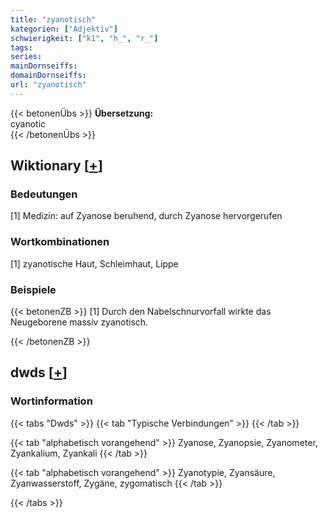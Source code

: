 ```yaml
---
title: "zyanotisch"
kategorien: ["Adjektiv"]
schwierigkeit: ["k1", "h_", "r_"]
tags:
series:
mainDornseiffs:
domainDornseiffs:
url: "zyanotisch"
---
```


{{< betonenÜbs >}}
**Übersetzung:**  
cyanotic  
{{< /betonenÜbs >}}

## Wiktionary [[+](https://de.wiktionary.org/wiki/zyanotisch)]

### Bedeutungen
[1] Medizin: auf Zyanose beruhend, durch Zyanose hervorgerufen  

### Wortkombinationen
[1] zyanotische Haut, Schleimhaut, Lippe  

### Beispiele
{{< betonenZB >}}
[1] Durch den Nabelschnurvorfall wirkte das Neugeborene massiv zyanotisch.  

{{< /betonenZB >}}


## dwds [[+](https://www.dwds.de/wb/zyanotisch)]

### Wortinformation
{{< tabs "Dwds" >}}
{{< tab "Typische Verbindungen" >}}
{{< /tab >}}

{{< tab "alphabetisch vorangehend" >}}
Zyanose, Zyanopsie, Zyanometer, Zyankalium, Zyankali
{{< /tab >}}

{{< tab "alphabetisch vorangehend" >}}
Zyanotypie, Zyansäure, Zyanwasserstoff, Zygäne, zygomatisch
{{< /tab >}}

{{< /tabs >}}

